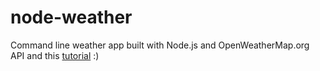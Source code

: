 # node-weather

Command line weather app built with Node.js and OpenWeatherMap.org API and this [tutorial](https://codeburst.io/build-a-simple-weather-app-with-node-js-in-just-16-lines-of-code-32261690901d) :) 

